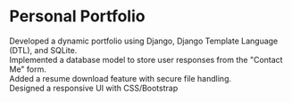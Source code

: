 # Personal Portfolio
Developed a dynamic portfolio using Django, Django Template Language (DTL), and SQLite. </br>
Implemented a database model to store user responses from the "Contact Me" form. </br>
Added a resume download feature with secure file handling. </br>
Designed a responsive UI with CSS/Bootstrap </br>
